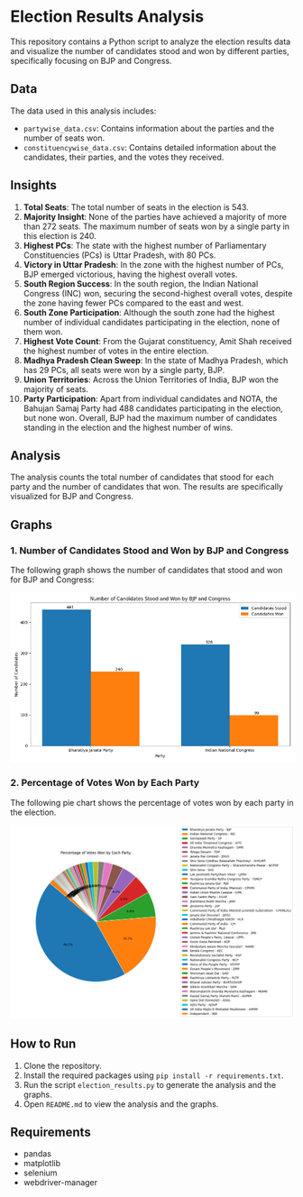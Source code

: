 # Election Results Analysis

This repository contains a Python script to analyze the election results data and visualize the number of candidates stood and won by different parties, specifically focusing on BJP and Congress.

## Data

The data used in this analysis includes:

- `partywise_data.csv`: Contains information about the parties and the number of seats won.
- `constituencywise_data.csv`: Contains detailed information about the candidates, their parties, and the votes they received.

## Insights

1. **Total Seats**: The total number of seats in the election is 543.
2. **Majority Insight**: None of the parties have achieved a majority of more than 272 seats. The maximum number of seats won by a single party in this election is 240.
3. **Highest PCs**: The state with the highest number of Parliamentary Constituencies (PCs) is Uttar Pradesh, with 80 PCs.
4. **Victory in Uttar Pradesh**: In the zone with the highest number of PCs, BJP emerged victorious, having the highest overall votes.
5. **South Region Success**: In the south region, the Indian National Congress (INC) won, securing the second-highest overall votes, despite the zone having fewer PCs compared to the east and west.
6. **South Zone Participation**: Although the south zone had the highest number of individual candidates participating in the election, none of them won.
7. **Highest Vote Count**: From the Gujarat constituency, Amit Shah received the highest number of votes in the entire election.
8. **Madhya Pradesh Clean Sweep**: In the state of Madhya Pradesh, which has 29 PCs, all seats were won by a single party, BJP.
9. **Union Territories**: Across the Union Territories of India, BJP won the majority of seats.
10. **Party Participation**: Apart from individual candidates and NOTA, the Bahujan Samaj Party had 488 candidates participating in the election, but none won. Overall, BJP had the maximum number of candidates standing in the election and the highest number of wins.

## Analysis

The analysis counts the total number of candidates that stood for each party and the number of candidates that won. The results are specifically visualized for BJP and Congress.

## Graphs

### 1. Number of Candidates Stood and Won by BJP and Congress

The following graph shows the number of candidates that stood and won for BJP and Congress:

![BJP and Congress Candidates](bjp_congress_candidates.png)

### 2. Percentage of Votes Won by Each Party

The following pie chart shows the percentage of votes won by each party in the election.

![Percentage of Votes Won by Each Party](percentage_votes_won_by_party.png)

## How to Run

1. Clone the repository.
2. Install the required packages using `pip install -r requirements.txt`.
3. Run the script `election_results.py` to generate the analysis and the graphs.
4. Open `README.md` to view the analysis and the graphs.

## Requirements

- pandas
- matplotlib
- selenium
- webdriver-manager
